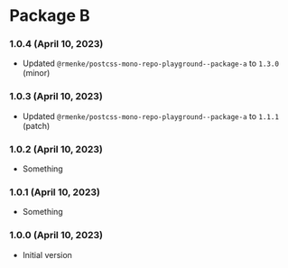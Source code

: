 # Package B

### 1.0.4 (April 10, 2023)

- Updated `@rmenke/postcss-mono-repo-playground--package-a` to `1.3.0` (minor)

### 1.0.3 (April 10, 2023)

- Updated `@rmenke/postcss-mono-repo-playground--package-a` to `1.1.1` (patch)

### 1.0.2 (April 10, 2023)

- Something

### 1.0.1 (April 10, 2023)

- Something

### 1.0.0 (April 10, 2023)

- Initial version
